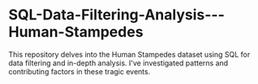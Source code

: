 # SQL-Data-Filtering-Analysis---Human-Stampedes
This repository delves into the Human Stampedes dataset using SQL for data filtering and in-depth analysis. I've investigated patterns and contributing factors in these tragic events.
